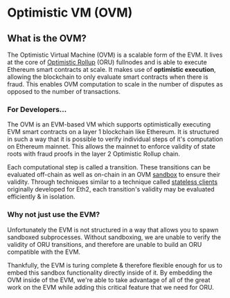 # Optimistic VM \(OVM\)

## What is the OVM?

The Optimistic Virtual Machine \(OVM\) is a scalable form of the EVM. It lives at the core of [Optimistic Rollup](https://medium.com/plasma-group/ethereum-smart-contracts-in-l2-optimistic-rollup-2c1cef2ec537) \(ORU\) fullnodes and is able to execute Ethereum smart contracts at scale. It makes use of **optimistic execution**, allowing the blockchain to only evaluate smart contracts when there is fraud. This enables OVM computation to scale in the number of disputes as opposed to the number of transactions.

### For Developers...

The OVM is an EVM-based VM which supports optimistically executing EVM smart contracts on a layer 1 blockchain like Ethereum. It is structured in such a way that it is possible to verify individual steps of it's computation on Ethereum mainnet. This allows the mainnet to enforce validity of state roots with fraud proofs in the layer 2 Optimistic Rollup chain.

Each computational step is called a transition. These transitions can be evaluated off-chain as well as on-chain in an OVM [sandbox](https://en.wikipedia.org/wiki/Sandbox_%28computer_security%29) to ensure their validity. Through techniques similar to a technique called [stateless clients](https://ethresear.ch/t/the-stateless-client-concept/172) originally developed for Eth2, each transition's validity may be evaluated efficiently & in isolation.

### Why not just use the EVM?

Unfortunately the EVM is not structured in a way that allows you to spawn sandboxed subprocesses. Without sandboxing, we are unable to verify the validity of ORU transitions, and therefore are unable to build an ORU compatible with the EVM.

Thankfully, the EVM is turing complete & therefore flexible enough for us to embed this sandbox functionality directly inside of it. By embedding the OVM inside of the EVM, we're able to take advantage of all of the great work on the EVM while adding this critical feature that we need for ORU.

